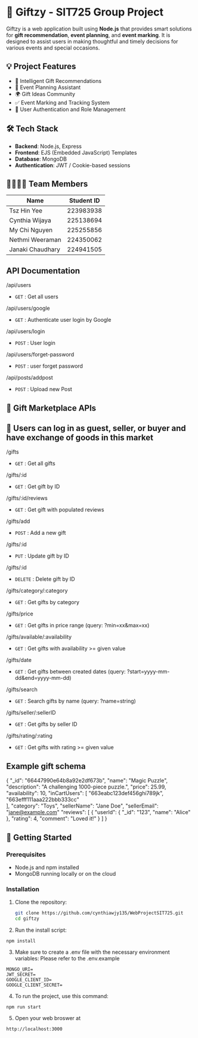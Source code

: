 # 🎁 Giftzy - SIT725 Group Project

Giftzy is a web application built using **Node.js** that provides smart solutions for **gift recommendation**, **event planning**, and **event marking**. It is designed to assist users in making thoughtful and timely decisions for various events and special occasions.

## 💡 Project Features

- 🎁 Intelligent Gift Recommendations
- 📅 Event Planning Assistant
- 🌍 Gift Ideas Community
- ✅ Event Marking and Tracking System
- 🔐 User Authentication and Role Management

## 🛠️ Tech Stack

- **Backend**: Node.js, Express
- **Frontend**: EJS (Embedded JavaScript) Templates
- **Database**: MongoDB
- **Authentication**: JWT / Cookie-based sessions

## 👨‍👩‍👧‍👦 Team Members

| Name             | Student ID |
| ---------------- | ---------- |
| Tsz Hin Yee      | 223983938  |
| Cynthia Wijaya   | 225138694  |
| My Chi Nguyen    | 225255856  |
| Nethmi Weeraman  | 224350062  |
| Janaki Chaudhary | 224941505  |

## API Documentation
/api/users
- `GET` : Get all users

/api/users/google
- `GET` : Authenticate user login by Google

/api/users/login
- `POST` : User login

/api/users/forget-password
- `POST` : user forget password

/api/posts/addpost
- `POST` : Upload new Post

## 🚀 Gift Marketplace APIs
## 🚀 Users can log in as guest, seller, or buyer and have exchange of goods in this market
/gifts
- `GET` : Get all gifts

/gifts/:id
- `GET` : Get gift by ID

/gifts/:id/reviews
- `GET` : Get gift with populated reviews

/gifts/add
- `POST` : Add a new gift

/gifts/:id
- `PUT` : Update gift by ID

/gifts/:id
- `DELETE` : Delete gift by ID

/gifts/category/:category
- `GET` : Get gifts by category

/gifts/price
- `GET` : Get gifts in price range (query: ?min=xx&max=xx)

/gifts/available/:availability
- `GET` : Get gifts with availability >= given value

/gifts/date
- `GET` : Get gifts between created dates (query: ?start=yyyy-mm-dd&end=yyyy-mm-dd)

/gifts/search
- `GET` : Search gifts by name (query: ?name=string)

/gifts/seller/:sellerID
- `GET` : Get gifts by seller ID

/gifts/rating/:rating
- `GET` : Get gifts with rating >= given value

## Example gift schema
{
  "_id": "66447990e64b8a92e2df673b",
  "name": "Magic Puzzle",
  "description": "A challenging 1000-piece puzzle.",
  "price": 25.99,
  "availability": 10,
  "inCartUsers": [
    "663eabc123def456ghi789jk",  
    "663efff111aaa222bbb333cc"   
  ],
  "category": "Toys",
  "sellerName": "Jane Doe",
  "sellerEmail": "jane@example.com"
  "reviews": [
    {
      "userId": {
        "_id": "123",
        "name": "Alice"
      },
      "rating": 4,
      "comment": "Loved it!"
    }
  ]
}


## 🚀 Getting Started

### Prerequisites

- Node.js and npm installed
- MongoDB running locally or on the cloud

### Installation

1. Clone the repository:

   ```bash
   git clone https://github.com/cynthiawjy135/WebProjectSIT725.git
   cd giftzy
   ```

2. Run the install script:

```
npm install
```

3. Make sure to create a .env file with the necessary environment variables:
   Please refer to the .env.example

```
MONGO_URI=
JWT_SECRET=
GOOGLE_CLIENT_ID=
GOOGLE_CLIENT_SECRET=
```

4. To run the project, use this command:
```
npm run start
```

5. Open your web broswer at

```
http://localhost:3000
```
